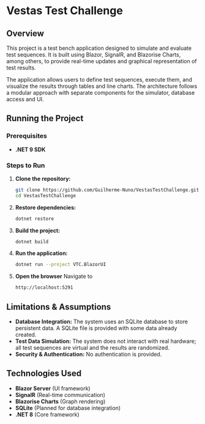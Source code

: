 # Vestas Test Challenge

## Overview
This project is a test bench application designed to simulate and evaluate test sequences. It is built using Blazor, SignalR, and Blazorise Charts, among others, to provide real-time updates and graphical representation of test results.

The application allows users to define test sequences, execute them, and visualize the results through tables and line charts. The architecture follows a modular approach with separate components for the simulator, database access and UI.

## Running the Project

### Prerequisites
- **.NET 9 SDK**

### Steps to Run
1. **Clone the repository:**
   ```sh
   git clone https://github.com/Guilherme-Nuno/VestasTestChallenge.git
   cd VestasTestChallenge
   ```
2. **Restore dependencies:**
   ```sh
   dotnet restore
   ```
3. **Build the project:**
   ```sh
   dotnet build
   ```
4. **Run the application:**
   ```sh
   dotnet run --project VTC.BlazorUI
   ```
5. **Open the browser**
   Navigate to
   ```sh
   http://localhost:5291
   ```

## Limitations & Assumptions
- **Database Integration:** The system uses an SQLite database to store persistent data. A SQLite file is provided with some data already created.
- **Test Data Simulation:** The system does not interact with real hardware; all test sequences are virtual and the results are randomized.
- **Security & Authentication:** No authentication is provided.

## Technologies Used
- **Blazor Server** (UI framework)
- **SignalR** (Real-time communication)
- **Blazorise Charts** (Graph rendering)
- **SQLite** (Planned for database integration)
- **.NET 8** (Core framework)
